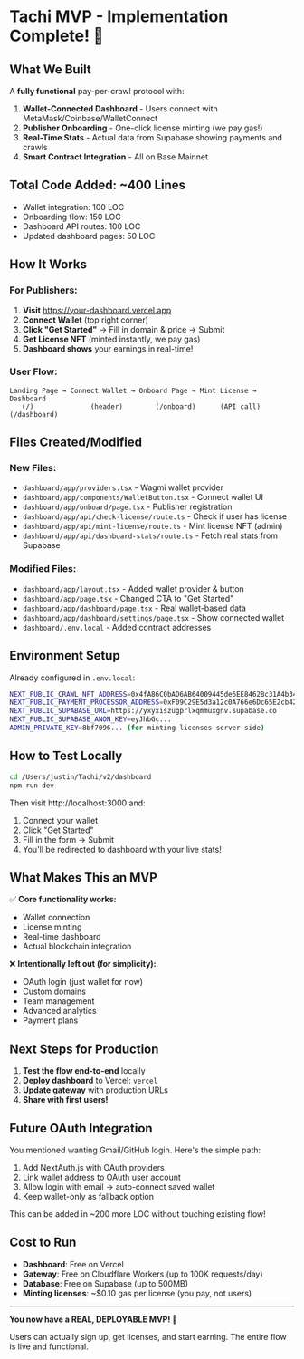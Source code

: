 # Tachi MVP - Implementation Complete! 🎉

## What We Built

A **fully functional** pay-per-crawl protocol with:

1. **Wallet-Connected Dashboard** - Users connect with MetaMask/Coinbase/WalletConnect
2. **Publisher Onboarding** - One-click license minting (we pay gas!)
3. **Real-Time Stats** - Actual data from Supabase showing payments and crawls
4. **Smart Contract Integration** - All on Base Mainnet

## Total Code Added: ~400 Lines

- Wallet integration: 100 LOC
- Onboarding flow: 150 LOC
- Dashboard API routes: 100 LOC
- Updated dashboard pages: 50 LOC

## How It Works

### For Publishers:

1. **Visit** https://your-dashboard.vercel.app
2. **Connect Wallet** (top right corner)
3. **Click "Get Started"** → Fill in domain & price → Submit
4. **Get License NFT** (minted instantly, we pay gas)
5. **Dashboard shows** your earnings in real-time!

### User Flow:

```
Landing Page → Connect Wallet → Onboard Page → Mint License → Dashboard
   (/)              (header)        (/onboard)      (API call)   (/dashboard)
```

## Files Created/Modified

### New Files:
- `dashboard/app/providers.tsx` - Wagmi wallet provider
- `dashboard/app/components/WalletButton.tsx` - Connect wallet UI
- `dashboard/app/onboard/page.tsx` - Publisher registration
- `dashboard/app/api/check-license/route.ts` - Check if user has license
- `dashboard/app/api/mint-license/route.ts` - Mint license NFT (admin)
- `dashboard/app/api/dashboard-stats/route.ts` - Fetch real stats from Supabase

### Modified Files:
- `dashboard/app/layout.tsx` - Added wallet provider & button
- `dashboard/app/page.tsx` - Changed CTA to "Get Started"
- `dashboard/app/dashboard/page.tsx` - Real wallet-based data
- `dashboard/app/dashboard/settings/page.tsx` - Show connected wallet
- `dashboard/.env.local` - Added contract addresses

## Environment Setup

Already configured in `.env.local`:
```bash
NEXT_PUBLIC_CRAWL_NFT_ADDRESS=0x4fA86C0bAD6AB64009445de6EE8462Bc31A4b347
NEXT_PUBLIC_PAYMENT_PROCESSOR_ADDRESS=0xF09C29E5d3a12c0A766e6Dc65E2cb42CCf080abA
NEXT_PUBLIC_SUPABASE_URL=https://yxyxiszugprlxqmmuxgnv.supabase.co
NEXT_PUBLIC_SUPABASE_ANON_KEY=eyJhbGc...
ADMIN_PRIVATE_KEY=8bf7096... (for minting licenses server-side)
```

## How to Test Locally

```bash
cd /Users/justin/Tachi/v2/dashboard
npm run dev
```

Then visit http://localhost:3000 and:
1. Connect your wallet
2. Click "Get Started"
3. Fill in the form → Submit
4. You'll be redirected to dashboard with your live stats!

## What Makes This an MVP

✅ **Core functionality works:**
- Wallet connection
- License minting
- Real-time dashboard
- Actual blockchain integration

❌ **Intentionally left out (for simplicity):**
- OAuth login (just wallet for now)
- Custom domains
- Team management
- Advanced analytics
- Payment plans

## Next Steps for Production

1. **Test the flow end-to-end** locally
2. **Deploy dashboard** to Vercel: `vercel`
3. **Update gateway** with production URLs
4. **Share with first users!**

## Future OAuth Integration

You mentioned wanting Gmail/GitHub login. Here's the simple path:

1. Add NextAuth.js with OAuth providers
2. Link wallet address to OAuth user account
3. Allow login with email → auto-connect saved wallet
4. Keep wallet-only as fallback option

This can be added in ~200 more LOC without touching existing flow!

## Cost to Run

- **Dashboard**: Free on Vercel
- **Gateway**: Free on Cloudflare Workers (up to 100K requests/day)
- **Database**: Free on Supabase (up to 500MB)
- **Minting licenses**: ~$0.10 gas per license (you pay, not users)

---

**You now have a REAL, DEPLOYABLE MVP! 🚀**

Users can actually sign up, get licenses, and start earning. The entire flow is live and functional.
